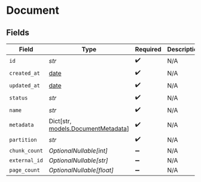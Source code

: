 # Document


## Fields

| Field                                                                | Type                                                                 | Required                                                             | Description                                                          |
| -------------------------------------------------------------------- | -------------------------------------------------------------------- | -------------------------------------------------------------------- | -------------------------------------------------------------------- |
| `id`                                                                 | *str*                                                                | :heavy_check_mark:                                                   | N/A                                                                  |
| `created_at`                                                         | [date](https://docs.python.org/3/library/datetime.html#date-objects) | :heavy_check_mark:                                                   | N/A                                                                  |
| `updated_at`                                                         | [date](https://docs.python.org/3/library/datetime.html#date-objects) | :heavy_check_mark:                                                   | N/A                                                                  |
| `status`                                                             | *str*                                                                | :heavy_check_mark:                                                   | N/A                                                                  |
| `name`                                                               | *str*                                                                | :heavy_check_mark:                                                   | N/A                                                                  |
| `metadata`                                                           | Dict[str, [models.DocumentMetadata](../models/documentmetadata.md)]  | :heavy_check_mark:                                                   | N/A                                                                  |
| `partition`                                                          | *str*                                                                | :heavy_check_mark:                                                   | N/A                                                                  |
| `chunk_count`                                                        | *OptionalNullable[int]*                                              | :heavy_minus_sign:                                                   | N/A                                                                  |
| `external_id`                                                        | *OptionalNullable[str]*                                              | :heavy_minus_sign:                                                   | N/A                                                                  |
| `page_count`                                                         | *OptionalNullable[float]*                                            | :heavy_minus_sign:                                                   | N/A                                                                  |